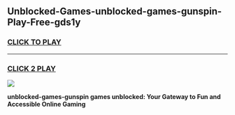 
## Unblocked-Games-unblocked-games-gunspin-Play-Free-gds1y
<h3>
<a href="https://premium76.site?title=unblocked-games-gunspin&ref=18A">CLICK TO PLAY</a></h3>
<hr>

<h3>
<a href="https://premium76.site?title=unblocked-games-gunspin&ref=18A">CLICK 2 PLAY</a>
  
</h3>

<a href="https://premium76.site?title=unblocked-games-gunspin&ref=18A"><img src="https://clearcache.store/games.png"></a>


**unblocked-games-gunspin games unblocked: Your Gateway to Fun and Accessible Online Gaming**
